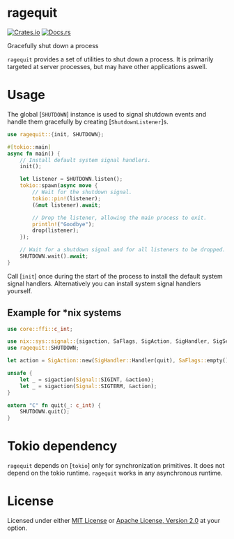 # ragequit

[![Crates.io](https://img.shields.io/crates/v/ragequit)](https://crates.io/crates/ragequit)
[![Docs.rs](https://img.shields.io/docsrs/ragequit/latest)](https://docs.rs/ragequit)


Gracefully shut down a process

`ragequit` provides a set of utilities to shut down a process. It is primarily targeted at
server processes, but may have other applications aswell.


# Usage

The global [`SHUTDOWN`] instance is used to signal shutdown events and handle them gracefully
by creating [`ShutdownListener`]s.

```rust
use ragequit::{init, SHUTDOWN};

#[tokio::main]
async fn main() {
    // Install default system signal handlers.
    init();

    let listener = SHUTDOWN.listen();
    tokio::spawn(async move {
        // Wait for the shutdown signal.
        tokio::pin!(listener);
        (&mut listener).await;

        // Drop the listener, allowing the main process to exit.
        println!("Goodbye");
        drop(listener);
    });

    // Wait for a shutdown signal and for all listeners to be dropped.
    SHUTDOWN.wait().await;
}
```

Call [`init`] once during the start of the process to install the default system signal
handlers. Alternatively you can install system signal handlers yourself.

## Example for *nix systems

```rust
use core::ffi::c_int;

use nix::sys::signal::{sigaction, SaFlags, SigAction, SigHandler, SigSet, Signal};
use ragequit::SHUTDOWN;

let action = SigAction::new(SigHandler::Handler(quit), SaFlags::empty(), SigSet::empty());

unsafe {
    let _ = sigaction(Signal::SIGINT, &action);
    let _ = sigaction(Signal::SIGTERM, &action);
}

extern "C" fn quit(_: c_int) {
    SHUTDOWN.quit();
}
```

# Tokio dependency

`ragequit` depends on [`tokio`] only for synchronization primitives. It does not depend on the
tokio runtime. `ragequit` works in any asynchronous runtime.

# License

Licensed under either [MIT License](https://github.com/MrGunflame/ragequit-rs/blob/master/LICENSE-MIT) or [Apache License, Version 2.0](https://github.com/MrGunflame/ragequit-rs/blob/master/LICENSE-APACHE) at your option.
